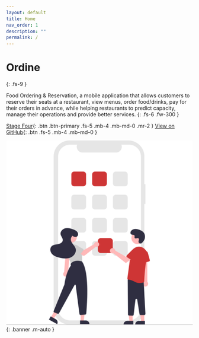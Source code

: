 ```yaml
---
layout: default
title: Home
nav_order: 1
description: ""
permalink: /
---
```


# Ordine
{: .fs-9 }

Food Ordering & Reservation, a mobile application that allows customers to reserve their seats at a restaurant, view menus, order food/drinks, pay for their orders in advance, while helping restaurants to predict capacity, manage their operations and provide better services. 
{: .fs-6 .fw-300 }

[Stage Four](stage-4/report.md){: .btn .btn-primary .fs-5 .mb-4 .mb-md-0 .mr-2 } [View on GitHub](https://github.com/cloudyyoung/cpsc-481-team-j/){: .btn .fs-5 .mb-4 .mb-md-0 }

![index.webp](index.svg){: .banner .m-auto }